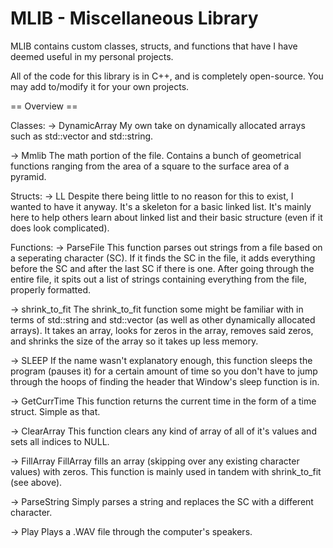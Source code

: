 # MLIB - Miscellaneous Library

MLIB contains custom classes, structs, and functions that have I have deemed useful
  in my personal projects.
  
All of the code for this library is in C++, and is completely open-source. You may
  add to/modify it for your own projects.
  
== Overview ==

Classes:
  -> DynamicArray
      My own take on dynamically allocated arrays such as std::vector and std::string.
  
  -> Mmlib
      The math portion of the file. Contains a bunch of geometrical functions ranging
        from the area of a square to the surface area of a pyramid.
  
Structs:
  -> LL
      Despite there being little to no reason for this to exist, I wanted to have it
        anyway. It's a skeleton for a basic linked list. It's mainly here to help
        others learn about linked list and their basic structure (even if it does
        look complicated).
        
Functions:
  -> ParseFile
      This function parses out strings from a file based on a seperating character
        (SC). If it finds the SC in the file, it adds everything before the
        SC and after the last SC if there is one. After going through the entire
        file, it spits out a list of strings containing everything from the file,
        properly formatted.
 
  -> shrink_to_fit
      The shrink_to_fit function some might be familiar with in terms of std::string
        and std::vector (as well as other dynamically allocated arrays). It takes an
        array, looks for zeros in the array, removes said zeros, and shrinks the size
        of the array so it takes up less memory.
        
  -> SLEEP
      If the name wasn't explanatory enough, this function sleeps the program (pauses
        it) for a certain amount of time so you don't have to jump through the hoops
        of finding the header that Window's sleep function is in.
        
  -> GetCurrTime
      This function returns the current time in the form of a time struct. Simple as
        that.
        
  -> ClearArray
      This function clears any kind of array of all of it's values and sets all
        indices to NULL.
        
  -> FillArray
      FillArray fills an array (skipping over any existing character values) with
        zeros. This function is mainly used in tandem with shrink_to_fit (see above).
        
  -> ParseString
      Simply parses a string and replaces the SC with a different character.
      
  -> Play
      Plays a .WAV file through the computer's speakers.
